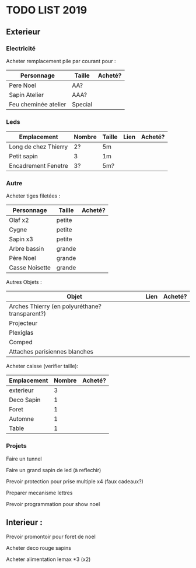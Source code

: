 # TODO LIST 2019

## Exterieur 

### Electricité 
Acheter remplacement pile par courant pour :

| Personnage  | Taille | Acheté? |
| ------------- | ------------- | ------------- |
| Pere Noel  | AA?  | |
| Sapin Atelier   | AAA?  | |
| Feu cheminée atelier  | Special  | |


### Leds

| Emplacement  | Nombre | Taille | Lien | Acheté? |
| ------------- | ------------- | ------------- | ------------- | ------------- |
| Long de chez Thierry | 2? | 5m | | |
| Petit sapin | 3 | 1m | | |
| Encadrement Fenetre | 3? | 5m? | | |

### Autre 
Acheter tiges filetées :

| Personnage  | Taille | Acheté? |
| ------------- | ------------- | ------------- |
| Olaf x2  | petite  | |
| Cygne   | petite  | |
| Sapin x3  | petite  | |
| Arbre bassin  | grande  | |
| Père Noel  | grande  | |
| Casse Noisette  | grande  | |

Autres Objets :

| Objet  | Lien | Acheté? |
| ------------- | ------------- | ------------- |
| Arches Thierry (en polyuréthane? transparent?) | | |
| Projecteur | | |
| Plexiglas | | |
| Comped | | |
| Attaches parisiennes blanches | | |



Acheter caisse (verifier taille):

| Emplacement  | Nombre |  Acheté? |
| ------------- | ------------- | ------------- |
| exterieur | 3 ||
| Deco Sapin | 1 ||
| Foret | 1 ||
| Automne | 1 ||
| Table | 1 ||




### Projets
Faire un tunnel

Faire un grand sapin de led (à reflechir)

Prevoir protection pour prise multiple x4 (faux cadeaux?)

Preparer mecanisme lettres

Prevoir programmation pour show noel


## Interieur :
Prevoir promontoir pour foret de noel

Acheter deco rouge sapins

Acheter alimentation lemax *3 (x2) 

